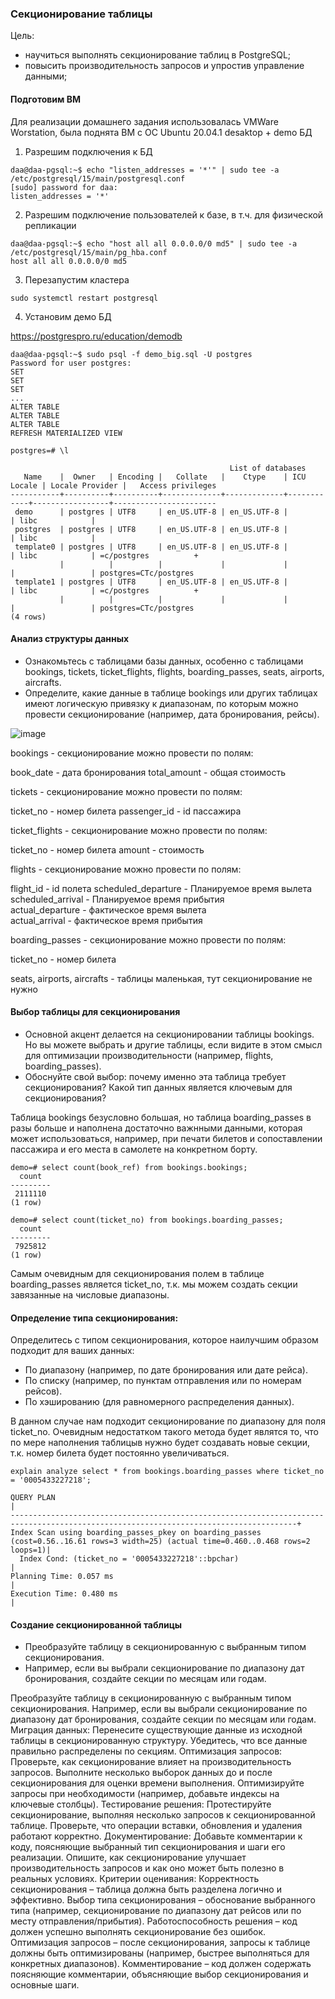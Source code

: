 ### Секционирование таблицы

Цель:
- научиться выполнять секционирование таблиц в PostgreSQL;
- повысить производительность запросов и упростив управление данными;

#### Подготовим ВМ

Для реализации домашнего задания использовалась VMWare Worstation, была поднята ВМ с ОС Ubuntu 20.04.1 desaktop + demo БД

1. Разрешим подключения к БД

```
daa@daa-pgsql:~$ echo "listen_addresses = '*'" | sudo tee -a /etc/postgresql/15/main/postgresql.conf
[sudo] password for daa:
listen_addresses = '*'
```

2. Разрешим подключение пользователей к базе, в т.ч. для физической репликации

```
daa@daa-pgsql:~$ echo "host all all 0.0.0.0/0 md5" | sudo tee -a /etc/postgresql/15/main/pg_hba.conf
host all all 0.0.0.0/0 md5
```

3. Перезапустим кластера 

```
sudo systemctl restart postgresql
```

4. Установим демо БД

https://postgrespro.ru/education/demodb

```
daa@daa-pgsql:~$ sudo psql -f demo_big.sql -U postgres
Password for user postgres:
SET
SET
SET
...
ALTER TABLE
ALTER TABLE
ALTER TABLE
REFRESH MATERIALIZED VIEW
```
```
postgres=# \l

                                                 List of databases
   Name    |  Owner   | Encoding |   Collate   |    Ctype    | ICU Locale | Locale Provider |   Access privileges
-----------+----------+----------+-------------+-------------+------------+-----------------+-----------------------
 demo      | postgres | UTF8     | en_US.UTF-8 | en_US.UTF-8 |            | libc            |
 postgres  | postgres | UTF8     | en_US.UTF-8 | en_US.UTF-8 |            | libc            |
 template0 | postgres | UTF8     | en_US.UTF-8 | en_US.UTF-8 |            | libc            | =c/postgres          +
           |          |          |             |             |            |                 | postgres=CTc/postgres
 template1 | postgres | UTF8     | en_US.UTF-8 | en_US.UTF-8 |            | libc            | =c/postgres          +
           |          |          |             |             |            |                 | postgres=CTc/postgres
(4 rows)
```

#### Анализ структуры данных

- Ознакомьтесь с таблицами базы данных, особенно с таблицами bookings, tickets, ticket_flights, flights, boarding_passes, seats, airports, aircrafts.
- Определите, какие данные в таблице bookings или других таблицах имеют логическую привязку к диапазонам, по которым можно провести секционирование (например, дата бронирования, рейсы).

![image](https://github.com/user-attachments/assets/73d06b90-7d6f-42b7-921b-23af441a7386)

bookings - секционирование можно провести по полям:

book_date - дата бронирования
total_amount - общая стоимость

tickets - секционирование можно провести по полям:

ticket_no - номер билета
passenger_id - id пассажира

ticket_flights - секционирование можно провести по полям:

ticket_no - номер билета
amount - стоимость

flights - секционирование можно провести по полям:

flight_id - id полета
scheduled_departure - Планируемое время вылета         
scheduled_arrival  - Планируемое время прибытия             
actual_departure - фактическое время вылета   
actual_arrival - фактическое время прибытия  

boarding_passes - секционирование можно провести по полям:

ticket_no - номер билета

seats, airports, aircrafts - таблицы маленькая, тут секционирование не нужно

#### Выбор таблицы для секционирования

- Основной акцент делается на секционировании таблицы bookings. Но вы можете выбрать и другие таблицы, если видите в этом смысл для оптимизации производительности (например, flights, boarding_passes).
- Обоснуйте свой выбор: почему именно эта таблица требует секционирования? Какой тип данных является ключевым для секционирования?

Таблица bookings безусловно большая, но таблица boarding_passes в разы больше и наполнена достаточно важнными данными, которая может использоваться, например, при печати билетов и сопоставлении пассажира и его места в самолете на конкретном борту.

```
demo=# select count(book_ref) from bookings.bookings;
  count
---------
 2111110
(1 row)
```
```
demo=# select count(ticket_no) from bookings.boarding_passes;
  count
---------
 7925812
(1 row)
```

Самым очевидным для секционирования полем в таблице boarding_passes является ticket_no, т.к. мы можем создать секции завязанные на числовые диапазоны.

#### Определение типа секционирования:

Определитесь с типом секционирования, которое наилучшим образом подходит для ваших данных:
- По диапазону (например, по дате бронирования или дате рейса).
- По списку (например, по пунктам отправления или по номерам рейсов).
- По хэшированию (для равномерного распределения данных).

В данном случае нам подходит секционирование по диапазону для поля ticket_no. Очевидным недостатком такого метода будет являтся то, что по мере наполнения таблицыв нужно будет создавать новые секции, т.к. номер билета будет постоянно увеличиваться.

```
explain analyze select * from bookings.boarding_passes where ticket_no = '0005433227218';

QUERY PLAN                                                                                                                            |
--------------------------------------------------------------------------------------------------------------------------------------+
Index Scan using boarding_passes_pkey on boarding_passes  (cost=0.56..16.61 rows=3 width=25) (actual time=0.460..0.468 rows=2 loops=1)|
  Index Cond: (ticket_no = '0005433227218'::bpchar)                                                                                   |
Planning Time: 0.057 ms                                                                                                               |
Execution Time: 0.480 ms                                                                                                              |
```

#### Создание секционированной таблицы

- Преобразуйте таблицу в секционированную с выбранным типом секционирования.
- Например, если вы выбрали секционирование по диапазону дат бронирования, создайте секции по месяцам или годам.



Преобразуйте таблицу в секционированную с выбранным типом секционирования.
Например, если вы выбрали секционирование по диапазону дат бронирования, создайте секции по месяцам или годам.
Миграция данных:
Перенесите существующие данные из исходной таблицы в секционированную структуру.
Убедитесь, что все данные правильно распределены по секциям.
Оптимизация запросов:
Проверьте, как секционирование влияет на производительность запросов. Выполните несколько выборок данных до и после секционирования для оценки времени выполнения.
Оптимизируйте запросы при необходимости (например, добавьте индексы на ключевые столбцы).
Тестирование решения:
Протестируйте секционирование, выполняя несколько запросов к секционированной таблице.
Проверьте, что операции вставки, обновления и удаления работают корректно.
Документирование:
Добавьте комментарии к коду, поясняющие выбранный тип секционирования и шаги его реализации.
Опишите, как секционирование улучшает производительность запросов и как оно может быть полезно в реальных условиях.
Критерии оценивания:
Корректность секционирования – таблица должна быть разделена логично и эффективно.
Выбор типа секционирования – обоснование выбранного типа (например, секционирование по диапазону дат рейсов или по месту отправления/прибытия).
Работоспособность решения – код должен успешно выполнять секционирование без ошибок.
Оптимизация запросов – после секционирования, запросы к таблице должны быть оптимизированы (например, быстрее выполняться для конкретных диапазонов).
Комментирование – код должен содержать поясняющие комментарии, объясняющие выбор секционирования и основные шаги.
